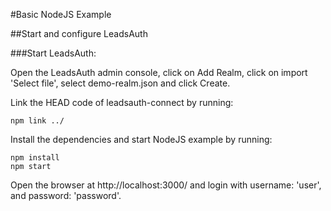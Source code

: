 #Basic NodeJS Example


##Start and configure LeadsAuth

###Start LeadsAuth:

Open the LeadsAuth admin console, click on Add Realm, click on import 'Select file', 
select demo-realm.json and click Create.

Link the HEAD code of leadsauth-connect by running:

```
npm link ../
```

Install the dependencies and start NodeJS example by running:

```
npm install
npm start
```

Open the browser at http://localhost:3000/ and login with username: 'user', and password: 'password'.
